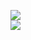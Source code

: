 [![](https://img.shields.io/badge/Made%20With-Github%20Spray-lightgrey.svg?style=for-the-badge&logo=github)](https://github.com/Annihil/github-spray#3412)  
[![](https://i.imgur.com/2DrTn0Z.gif)](https://github.com/Annihil/github-spray)